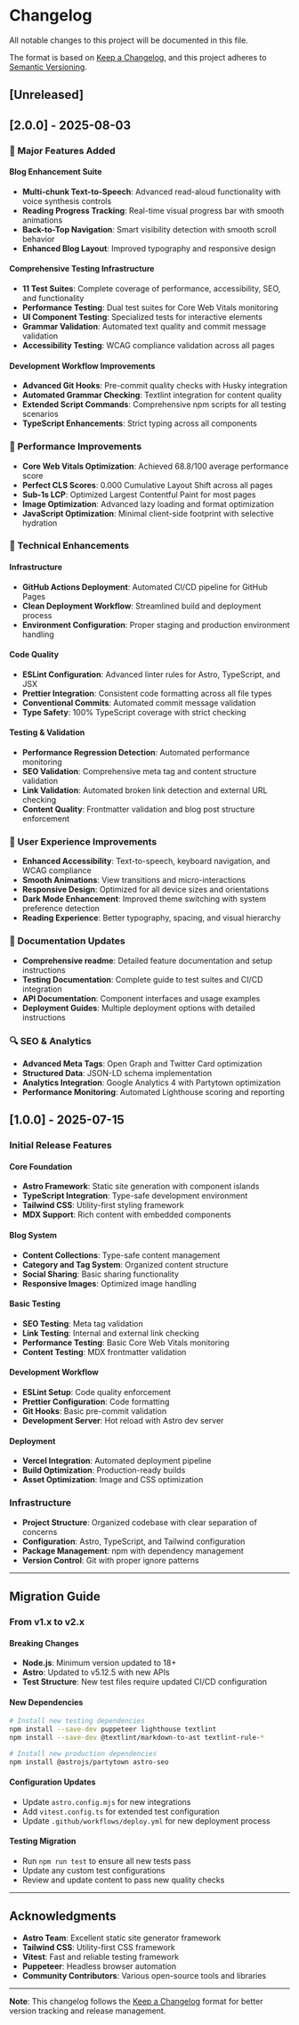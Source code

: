# Changelog

All notable changes to this project will be documented in this file.

The format is based on [Keep a Changelog](https://keepachangelog.com/en/1.0.0/),
and this project adheres to [Semantic Versioning](https://semver.org/spec/v2.0.0.html).

## [Unreleased]

## [2.0.0] - 2025-08-03

### 🎉 Major Features Added

#### Blog Enhancement Suite

- **Multi-chunk Text-to-Speech**: Advanced read-aloud functionality with voice synthesis controls
- **Reading Progress Tracking**: Real-time visual progress bar with smooth animations
- **Back-to-Top Navigation**: Smart visibility detection with smooth scroll behavior
- **Enhanced Blog Layout**: Improved typography and responsive design

#### Comprehensive Testing Infrastructure

- **11 Test Suites**: Complete coverage of performance, accessibility, SEO, and functionality
- **Performance Testing**: Dual test suites for Core Web Vitals monitoring
- **UI Component Testing**: Specialized tests for interactive elements
- **Grammar Validation**: Automated text quality and commit message validation
- **Accessibility Testing**: WCAG compliance validation across all pages

#### Development Workflow Improvements

- **Advanced Git Hooks**: Pre-commit quality checks with Husky integration
- **Automated Grammar Checking**: Textlint integration for content quality
- **Extended Script Commands**: Comprehensive npm scripts for all testing scenarios
- **TypeScript Enhancements**: Strict typing across all components

### 🚀 Performance Improvements

- **Core Web Vitals Optimization**: Achieved 68.8/100 average performance score
- **Perfect CLS Scores**: 0.000 Cumulative Layout Shift across all pages
- **Sub-1s LCP**: Optimized Largest Contentful Paint for most pages
- **Image Optimization**: Advanced lazy loading and format optimization
- **JavaScript Optimization**: Minimal client-side footprint with selective hydration

### 🔧 Technical Enhancements

#### Infrastructure

- **GitHub Actions Deployment**: Automated CI/CD pipeline for GitHub Pages
- **Clean Deployment Workflow**: Streamlined build and deployment process
- **Environment Configuration**: Proper staging and production environment handling

#### Code Quality

- **ESLint Configuration**: Advanced linter rules for Astro, TypeScript, and JSX
- **Prettier Integration**: Consistent code formatting across all file types
- **Conventional Commits**: Automated commit message validation
- **Type Safety**: 100% TypeScript coverage with strict checking

#### Testing & Validation

- **Performance Regression Detection**: Automated performance monitoring
- **SEO Validation**: Comprehensive meta tag and content structure validation
- **Link Validation**: Automated broken link detection and external URL checking
- **Content Quality**: Frontmatter validation and blog post structure enforcement

### 🎨 User Experience Improvements

- **Enhanced Accessibility**: Text-to-speech, keyboard navigation, and WCAG compliance
- **Smooth Animations**: View transitions and micro-interactions
- **Responsive Design**: Optimized for all device sizes and orientations
- **Dark Mode Enhancement**: Improved theme switching with system preference detection
- **Reading Experience**: Better typography, spacing, and visual hierarchy

### 📝 Documentation Updates

- **Comprehensive readme**: Detailed feature documentation and setup instructions
- **Testing Documentation**: Complete guide to test suites and CI/CD integration
- **API Documentation**: Component interfaces and usage examples
- **Deployment Guides**: Multiple deployment options with detailed instructions

### 🔍 SEO & Analytics

- **Advanced Meta Tags**: Open Graph and Twitter Card optimization
- **Structured Data**: JSON-LD schema implementation
- **Analytics Integration**: Google Analytics 4 with Partytown optimization
- **Performance Monitoring**: Automated Lighthouse scoring and reporting

## [1.0.0] - 2025-07-15

### Initial Release Features

#### Core Foundation

- **Astro Framework**: Static site generation with component islands
- **TypeScript Integration**: Type-safe development environment
- **Tailwind CSS**: Utility-first styling framework
- **MDX Support**: Rich content with embedded components

#### Blog System

- **Content Collections**: Type-safe content management
- **Category and Tag System**: Organized content structure
- **Social Sharing**: Basic sharing functionality
- **Responsive Images**: Optimized image handling

#### Basic Testing

- **SEO Testing**: Meta tag validation
- **Link Testing**: Internal and external link checking
- **Performance Testing**: Basic Core Web Vitals monitoring
- **Content Testing**: MDX frontmatter validation

#### Development Workflow

- **ESLint Setup**: Code quality enforcement
- **Prettier Configuration**: Code formatting
- **Git Hooks**: Basic pre-commit validation
- **Development Server**: Hot reload with Astro dev server

#### Deployment

- **Vercel Integration**: Automated deployment pipeline
- **Build Optimization**: Production-ready builds
- **Asset Optimization**: Image and CSS optimization

### Infrastructure

- **Project Structure**: Organized codebase with clear separation of concerns
- **Configuration**: Astro, TypeScript, and Tailwind configuration
- **Package Management**: npm with dependency management
- **Version Control**: Git with proper ignore patterns

---

## Migration Guide

### From v1.x to v2.x

#### Breaking Changes

- **Node.js**: Minimum version updated to 18+
- **Astro**: Updated to v5.12.5 with new APIs
- **Test Structure**: New test files require updated CI/CD configuration

#### New Dependencies

```bash
# Install new testing dependencies
npm install --save-dev puppeteer lighthouse textlint
npm install --save-dev @textlint/markdown-to-ast textlint-rule-*

# Install new production dependencies
npm install @astrojs/partytown astro-seo
```

#### Configuration Updates

- Update `astro.config.mjs` for new integrations
- Add `vitest.config.ts` for extended test configuration
- Update `.github/workflows/deploy.yml` for new deployment process

#### Testing Migration

- Run `npm run test` to ensure all new tests pass
- Update any custom test configurations
- Review and update content to pass new quality checks

---

## Acknowledgments

- **Astro Team**: Excellent static site generator framework
- **Tailwind CSS**: Utility-first CSS framework
- **Vitest**: Fast and reliable testing framework
- **Puppeteer**: Headless browser automation
- **Community Contributors**: Various open-source tools and libraries

---

**Note**: This changelog follows the [Keep a Changelog](https://keepachangelog.com/) format for better version tracking and release management.
